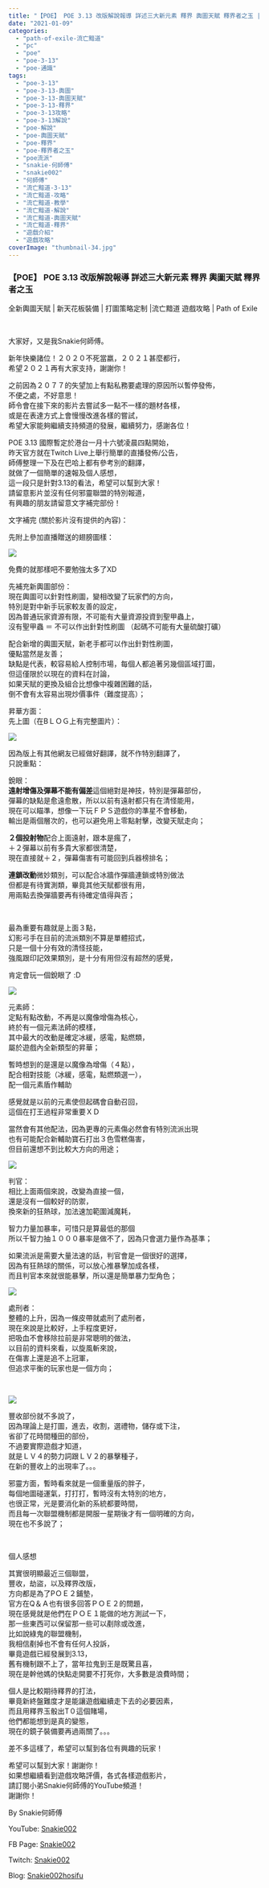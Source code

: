 ```yaml
---
title: "【POE】 POE 3.13 改版解說報導 詳述三大新元素 釋界 輿圖天賦 釋界者之玉 | 全新輿圖天賦 | 新天花板裝備 | 打圖策略定制 |流亡黯道 遊戲攻略 | Path of Exile"
date: "2021-01-09"
categories: 
  - "path-of-exile-流亡黯道"
  - "pc"
  - "poe"
  - "poe-3-13"
  - "poe-通識"
tags: 
  - "poe-3-13"
  - "poe-3-13-輿圖"
  - "poe-3-13-輿圖天賦"
  - "poe-3-13-釋界"
  - "poe-3-13攻略"
  - "poe-3-13解說"
  - "poe-解說"
  - "poe-輿圖天賦"
  - "poe-釋界"
  - "poe-釋界者之玉"
  - "poe流派"
  - "snakie-何師傅"
  - "snakie002"
  - "何師傅"
  - "流亡黯道-3-13"
  - "流亡黯道-攻略"
  - "流亡黯道-教學"
  - "流亡黯道-解說"
  - "流亡黯道-輿圖天賦"
  - "流亡黯道-釋界"
  - "遊戲介紹"
  - "遊戲攻略"
coverImage: "thumbnail-34.jpg"
---
```


### 【POE】 POE 3.13 改版解說報導 詳述三大新元素 釋界 輿圖天賦 釋界者之玉  
全新輿圖天賦 | 新天花板裝備 | 打圖策略定制 |流亡黯道 遊戲攻略 | Path of Exile

  
   

  
大家好，又是我Snakie何師傅。  

  
新年快樂諸位！２０２０不死當嬴，２０２１甚麼都行，  
希望２０２１再有大家支持，謝謝你！  

  
之前因為２０７７的失望加上有點私務要處理的原因所以暫停發佈，  
不便之處，不好意思！  
師令會在接下來的影片去嘗試多一點不一樣的題材各樣，  
或是在表達方式上會慢慢改進各樣的嘗試，  
希望大家能夠繼續支持頻道的發展，繼續努力，感謝各位！  

  
POE 3.13 國際暫定於港台一月十六號凌晨四點開始，  
昨天官方就在Twitch Live上舉行簡單的直播發佈/公告，  
師傅整理一下及在巴哈上都有參考別的翻譯，  
就做了一個簡單的速報及個人感想，  
這一段只是針對3.13的看法，希望可以幫到大家！  
請留意影片並沒有任何邪靈聯盟的特別報道，  
有興趣的朋友請留意文字補完部份！  

  
文字補完 (關於影片沒有提供的內容)：  

  
先附上參加直播贈送的翅膀圖樣：  

  
![](WordPress/WING.jpeg)  

  
免費的就那樣吧不要勉強太多了XD  

  
先補充新輿圖部份：  
現在輿圖可以針對性刷圖，變相改變了玩家們的方向，  
特別是對中新手玩家較友善的設定，  
因為普通玩家資源有限，不可能有大量資源投資到聖甲蟲上，  
沒有聖甲蟲 ＝ 不可以作出針對性刷圖 （起碼不可能有大量硫酸打礦）  

  
配合新增的輿圖天賦，新老手都可以作出針對性刷圖，  
優點當然是友善；  
缺點是代表，較容易給人控制市場，每個人都追著另幾個區域打圖，  
但這僅限於以現在的資料在討論，  
如果天賦的更換及組合比想像中複雜困難的話，  
倒不會有太容易出現炒價事件（難度提高）；  

  
昇華方面：  
先上圖（在BＬＯＧ上有完整圖片）：  

  
![](WordPress/Deadeye-1024x576.jpg)  

  
因為版上有其他網友已經做好翻譯，就不作特別翻譯了，  
只說重點：  

  
銳眼：  
**遠射增傷及彈幕不能有偏差**這個絕對是神技，特別是彈幕部份，  
彈幕的缺點是愈遠愈散，所以以前有遠射都只有在清怪能用，  
現在可以瞄準，想像一下玩ＦＰＳ遊戲你的準星不會移動，  
輸出是兩個層次的，也可以避免用上零點射擊，改變天賦走向；  

  
**２個投射物**配合上面遠射，跟本是瘋了，  
＋２彈幕以前有多貴大家都很清楚，  
現在直接就＋２，彈幕傷害有可能回到兵器榜排名；  

  
**連鎖改動**微妙類別，可以配合冰牆作彈牆連鎖或特別做法  
但都是有待實測類，畢竟其他天賦都很有用，  
用兩點去換彈牆要再有待確定值得與否；  

  
   

  
最為重要有趣就是上面３點，  
幻影弓手在目前的流派類別不算是單體招式，  
只是一個十分有效的清怪技能，  
強風跟印記效果類別，是十分有用但沒有超然的感覺，  

  
肯定會玩一個銳眼了 :D  

  
![](WordPress/Ele-1024x576.jpg)  

  
元素師：  
定點有點改動，不再是以魔像增傷為核心，  
終於有一個元素法師的模樣，  
其中最大的改動是確定冰緩，感電，點燃類，  
屬於遊戲內全新類型的昇華；  

  
暫時想到的是還是以魔像為增傷（４點），  
配合相對技能（冰緩，感電，點燃類選一），  
配一個元素盾作輔助  

  
感覺就是以前的元素使但起碼會自動召回，  
這個在打王過程非常重要ＸＤ  

  
當然會有其他配法，因為更專的元素傷必然會有特別流派出現  
也有可能配合新輔助寶石打出３色雪糕傷害，  
但目前還想不到比較大方向的用途；  

  
![](WordPress/Inqu-1024x576.jpg)  

  
判官：  
相比上面兩個來說，改變為直接一個，  
還是沒有一個較好的防禦，  
換來新的狂熱球，加法速加範圍減魔耗，  

  
智力力量加暴率，可惜只是算最低的那個  
所以千智力抽１０００暴率是做不了，因為只會選力量作為基準；  

  
如果流派是需要大量法速的話，判官會是一個很好的選擇，  
因為有狂熱球的關係，可以放心推暴擊加成各樣，  
而且判官本來就很能暴擊，所以還是簡單暴力型角色；  

  
![](WordPress/slayer-1024x576.jpg)  

  
處刑者：  
整體的上升，因為一條皮帶就處刑了處刑者，  
現在來說是比較好，上手程度更好，  
把吸血不會移除拉前是非常聰明的做法，  
以目前的資料來看，以旋風斬來說，  
在傷害上還是追不上冠軍，  
但追求平衡的玩家也是一個方向；  

  
   

  
![](WordPress/Occ-1024x576.jpg)  

  
豐收部份就不多說了，  
因為理論上是打圖，進去，收割，選禮物，儲存或下注，  
省卻了花時間種田的部份，  
不過要實際遊戲才知道，  
就是ＬＶ４的勢力詞跟ＬＶ２的暴擊種子，  
在新的豐收上的出現率了。。。  

  
邪靈方面，暫時看來就是一個重量版的胖子，  
每個地圖碰運氣，打打打，暫時沒有太特別的地方，  
也很正常，光是要消化新的系統都要時間，  
而且每一次聯盟機制都是開服一星期後才有一個明確的方向，  
現在也不多說了；  

  
   

  
個人感想  

  
其實很明顯最近三個聯盟，  
豐收，劫盜，以及釋界改版，  
方向都是為了PＯＥ２鋪墊，  
官方在Q＆Ａ也有很多回答ＰＯＥ２的問題，  
現在感覺就是他們在ＰＯＥ１能做的地方測試一下，  
那一些東西可以保留那一些可以剷除或改進，  
比如說綠鬼的聯盟機制，  
我相信剷掉也不會有任何人投訴，  
畢竟遊戲已經發展到3.13，  
舊有機制跟不上了，當年拉鬼到王是既驚且喜，  
現在是幹他媽的快點走開要不打死你，大多數是浪費時間；  

  
個人是比較期待釋界的打法，  
畢竟新終盤難度才是能讓遊戲繼續走下去的必要因素，  
而且用釋界玉骰出T０這個賭場，  
他們都能想到是真的變態，  
現在的鏡子裝備要再過兩關了。。。  

  
差不多這樣了，希望可以幫到各位有興趣的玩家！  

  
希望可以幫到大家！謝謝你！  
如果想繼續看到遊戲攻略評價，各式各樣遊戲影片，  
請訂閱小弟Snakie何師傅的YouTube頻道！  
謝謝你！  

  
By Snakie何師傅  

  
YouTube: [Snakie002](https://www.youtube.com/c/Snakie002/)  

  
FB Page: [Snakie002](https://www.facebook.com/Snakie002/)  

  
Twitch: [Snakie002](https://www.twitch.tv/snakie002/)  

  
Blog: [Snakie002hosifu](https://snakie002hosifu.blog/)
